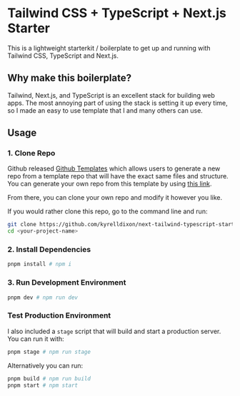 # Tailwind CSS + TypeScript + Next.js Starter

This is a lightweight starterkit / boilerplate to get up and running with Tailwind CSS, TypeScript and Next.js.

## Why make this boilerplate?

Tailwind, Next.js, and TypeScript is an excellent stack for building web apps. The most annoying part of using the stack
is setting it up every time, so I made an easy to use template that I and many others can use.

## Usage

### 1. Clone Repo

Github released [Github Templates](https://github.blog/2019-06-06-generate-new-repositories-with-repository-templates/) which allows users to generate a new repo from a template repo that will have the exact same files and structure. You can generate your own repo from this template by using [this link](https://github.com/kyrelldixon/next-tailwind-typescript-starter/generate).

From there, you can clone your own repo and modify it however you like.

If you would rather clone this repo, go to the command line and run:

```bash
git clone https://github.com/kyrelldixon/next-tailwind-typescript-starter <your-project-name>
cd <your-project-name>
```

### 2. Install Dependencies

```bash
pnpm install # npm i
```

### 3. Run Development Environment

```bash
pnpm dev # npm run dev
```

### Test Production Environment

I also included a `stage` script that will build and start a production server. You can run it with:

```bash
pnpm stage # npm run stage
```

Alternatively you can run:

```bash
pnpm build # npm run build
pnpm start # npm start
```
